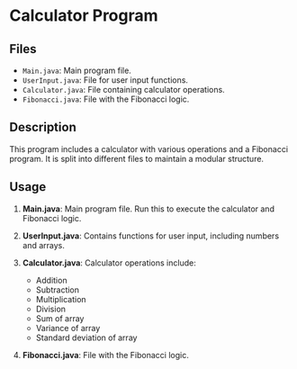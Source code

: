 # Calculator Program

## Files
- `Main.java`: Main program file.
- `UserInput.java`: File for user input functions.
- `Calculator.java`: File containing calculator operations.
- `Fibonacci.java`: File with the Fibonacci logic.

## Description
This program includes a calculator with various operations and a Fibonacci program. It is split into different files to maintain a modular structure.

## Usage
1. **Main.java**: Main program file. Run this to execute the calculator and Fibonacci logic.

2. **UserInput.java**: Contains functions for user input, including numbers and arrays.

3. **Calculator.java**: Calculator operations include:
   - Addition
   - Subtraction
   - Multiplication
   - Division
   - Sum of array
   - Variance of array
   - Standard deviation of array

4. **Fibonacci.java**: File with the Fibonacci logic.
